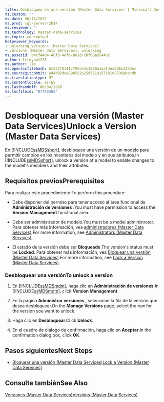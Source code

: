 ```yaml
---
title: Desbloqueo de una versión (Master Data Services) | Microsoft Docs
ms.custom: ''
ms.date: 06/13/2017
ms.prod: sql-server-2014
ms.reviewer: ''
ms.technology: master-data-services
ms.topic: conceptual
helpviewer_keywords:
- unlocking versions [Master Data Services]
- versions [Master Data Services], unlocking
ms.assetid: b4cf4404-40f3-46fb-801d-cbf80a95448c
author: lrtoyou1223
ms.author: lle
ms.openlocfilehash: 6c522f8141c799ce4c1680a1aaf4ea8d6c2250ec
ms.sourcegitcommit: ad4d92dce894592a259721a1571b1d8736abacdb
ms.translationtype: MT
ms.contentlocale: es-ES
ms.lasthandoff: 08/04/2020
ms.locfileid: "87749369"
---
```

# <a name="unlock-a-version-master-data-services"></a><span data-ttu-id="da011-102">Desbloquear una versión (Master Data Services)</span><span class="sxs-lookup"><span data-stu-id="da011-102">Unlock a Version (Master Data Services)</span></span>
  <span data-ttu-id="da011-103">En [!INCLUDE[ssMDSshort](../includes/ssmdsshort-md.md)], desbloquee una versión de un modelo para permitir cambios en los miembros del modelo y en sus atributos.</span><span class="sxs-lookup"><span data-stu-id="da011-103">In [!INCLUDE[ssMDSshort](../includes/ssmdsshort-md.md)], unlock a version of a model to enable changes to the model's members and their attributes.</span></span>  
  
## <a name="prerequisites"></a><span data-ttu-id="da011-104">Requisitos previos</span><span class="sxs-lookup"><span data-stu-id="da011-104">Prerequisites</span></span>  
 <span data-ttu-id="da011-105">Para realizar este procedimiento:</span><span class="sxs-lookup"><span data-stu-id="da011-105">To perform this procedure:</span></span>  
  
-   <span data-ttu-id="da011-106">Debe disponer del permiso para tener acceso al área funcional de **Administración de versiones** .</span><span class="sxs-lookup"><span data-stu-id="da011-106">You must have permission to access the **Version Management** functional area.</span></span>  
  
-   <span data-ttu-id="da011-107">Debe ser administrador de modelo.</span><span class="sxs-lookup"><span data-stu-id="da011-107">You must be a model administrator.</span></span> <span data-ttu-id="da011-108">Para obtener más información, vea [administradores &#40;Master Data Services&#41;](administrators-master-data-services.md).</span><span class="sxs-lookup"><span data-stu-id="da011-108">For more information, see [Administrators &#40;Master Data Services&#41;](administrators-master-data-services.md).</span></span>  
  
-   <span data-ttu-id="da011-109">El estado de la versión debe ser **Bloqueado**.</span><span class="sxs-lookup"><span data-stu-id="da011-109">The version's status must be **Locked**.</span></span> <span data-ttu-id="da011-110">Para obtener más información, vea [Bloquear una versión &#40;Master Data Services&#41;](../../2014/master-data-services/lock-a-version-master-data-services.md).</span><span class="sxs-lookup"><span data-stu-id="da011-110">For more information, see [Lock a Version &#40;Master Data Services&#41;](../../2014/master-data-services/lock-a-version-master-data-services.md).</span></span>  
  
### <a name="to-unlock-a-version"></a><span data-ttu-id="da011-111">Desbloquear una versión</span><span class="sxs-lookup"><span data-stu-id="da011-111">To unlock a version</span></span>  
  
1.  <span data-ttu-id="da011-112">En [!INCLUDE[ssMDSmdm](../includes/ssmdsmdm-md.md)], haga clic en **Administración de versiones**.</span><span class="sxs-lookup"><span data-stu-id="da011-112">In [!INCLUDE[ssMDSmdm](../includes/ssmdsmdm-md.md)], click **Version Management**.</span></span>  
  
2.  <span data-ttu-id="da011-113">En la página **Administrar versiones** , seleccione la fila de la versión que desea desbloquear.</span><span class="sxs-lookup"><span data-stu-id="da011-113">On the **Manage Versions** page, select the row for the version you want to unlock.</span></span>  
  
3.  <span data-ttu-id="da011-114">Haga clic en **Desbloquear**.</span><span class="sxs-lookup"><span data-stu-id="da011-114">Click **Unlock**.</span></span>  
  
4.  <span data-ttu-id="da011-115">En el cuadro de diálogo de confirmación, haga clic en **Aceptar**.</span><span class="sxs-lookup"><span data-stu-id="da011-115">In the confirmation dialog box, click **OK**.</span></span>  
  
## <a name="next-steps"></a><span data-ttu-id="da011-116">Pasos siguientes</span><span class="sxs-lookup"><span data-stu-id="da011-116">Next Steps</span></span>  
  
-   [<span data-ttu-id="da011-117">Bloquear una versión &#40;Master Data Services&#41;</span><span class="sxs-lookup"><span data-stu-id="da011-117">Lock a Version &#40;Master Data Services&#41;</span></span>](../../2014/master-data-services/lock-a-version-master-data-services.md)  
  
## <a name="see-also"></a><span data-ttu-id="da011-118">Consulte también</span><span class="sxs-lookup"><span data-stu-id="da011-118">See Also</span></span>  
 [<span data-ttu-id="da011-119">Versiones &#40;Master Data Services&#41;</span><span class="sxs-lookup"><span data-stu-id="da011-119">Versions &#40;Master Data Services&#41;</span></span>](../../2014/master-data-services/versions-master-data-services.md)  
  
  
